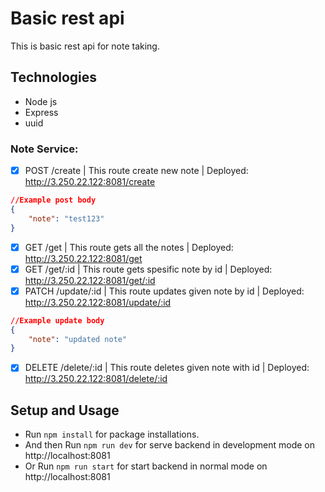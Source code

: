 # Basic rest api

This is basic rest api for note taking.

## Technologies

- Node js
- Express
- uuid

### Note Service:

- [x] POST /create | This route create new note | Deployed: http://3.250.22.122:8081/create

```json
//Example post body
{
	"note": "test123"
}
```

- [x] GET /get | This route gets all the notes | Deployed: http://3.250.22.122:8081/get
- [x] GET /get/:id | This route gets spesific note by id  | Deployed: http://3.250.22.122:8081/get/:id
- [x] PATCH /update/:id | This route updates given note by id | Deployed: http://3.250.22.122:8081/update/:id

```json
//Example update body
{
	"note": "updated note"
}
```

- [x] DELETE /delete/:id | This route deletes given note with id | Deployed: http://3.250.22.122:8081/delete/:id

## Setup and Usage

- Run `npm install` for package installations.
- And then Run `npm run dev` for serve backend in development mode on http://localhost:8081
- Or Run `npm run start` for start backend in normal mode on http://localhost:8081

